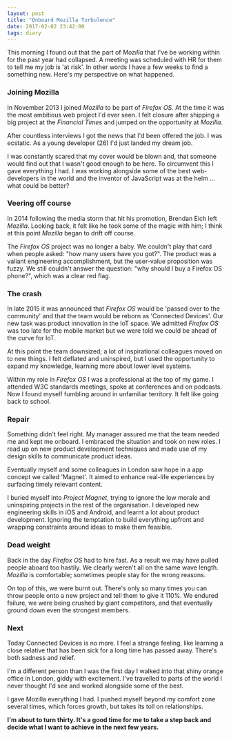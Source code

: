 ```yaml
---
layout: post
title: "Onboard Mozilla Turbulence"
date: 2017-02-02 23:42:00
tags: diary
---
```


This morning I found out that the part of *Mozilla* that I've be working within for the past year had collapsed.
A meeting was scheduled with HR for them to tell me my job is 'at risk'. In other words I have a few weeks
to find a something new. Here's my perspective on what happened.

### Joining Mozilla

In November 2013 I joined *Mozilla* to be part of *Firefox OS*. At the time it was the most ambitious
web project I'd ever seen. I felt closure after shipping a big project at the *Financial
Times* and jumped on the opportunity at *Mozilla*.

After countless interviews I got the news that I'd been offered the job. I was ecstatic.
As a young developer (26) I'd just landed my dream job.

I was constantly scared that my cover would be blown and, that someone would find out that I
wasn't good enough to be here. To circumvent this I gave everything I had. I was working
alongside some of the best web-developers in the world and the inventor
of JavaScript was at the helm ... what could be better?

### Veering off course

In 2014 following the media storm that hit his promotion, Brendan Eich left *Mozilla*.
Looking back, it felt like he took some of the magic with him; I think at this point *Mozilla* began to
drift off course.

The *Firefox OS* project was no longer a baby. We couldn't play that
card when people asked: "how many users have you got?". The product was a
valiant engineering accomplishment, but the user-value proposition was
fuzzy. We still couldn't answer the question: "why should I buy a Firefox OS phone?",
which was a clear red flag.

### The crash

In late 2015 it was announced that *Firefox OS* would be 'passed over to the community'
and that the team would be reborn as 'Connected Devices'. Our new task was product
innovation in the IoT space. We admitted *Firefox OS* was too late for the mobile market
but we were told we could be ahead of the curve for IoT.

At this point the team downsized; a lot of inspirational colleagues moved on to new things. I felt deflated and uninspired, but I used the opportunity to expand my knowledge, learning more about lower level systems.

Within my role in *Firefox OS* I was a professional at the top of my game. I attended
W3C standards meetings, spoke at conferences and on podcasts. Now I found myself
fumbling around in unfamiliar territory. It felt like going back to school.

### Repair

Something didn't feel right. My manager assured me that the team needed
me and kept me onboard. I embraced the situation and took on new roles. I read up
on new product development techniques and made use of my design skills to
communicate product ideas.

Eventually myself and some colleagues in London saw hope in a app concept we called
'Magnet'. It aimed to enhance real-life experiences by surfacing timely relevant
content.

I buried myself into *Project Magnet*, trying to ignore the low morale and
uninspiring projects in the rest of the organisation. I developed new engineering
skills in iOS and Android, and learnt a lot about product development.
Ignoring the temptation to build everything upfront and wrapping constraints
around ideas to make them feasible.

### Dead weight

Back in the day *Firefox OS* had to hire fast. As a result we may have pulled people
aboard too hastily. We clearly weren't all on the same wave length. *Mozilla* is
comfortable; sometimes people stay for the wrong reasons.

On top of this, we were burnt out. There's only so many times you can throw
people onto a new project and tell them to give it 110%. We endured failure,
we were being crushed by giant competitors, and that eventually ground
down even the strongest members.

### Next

Today Connected Devices is no more. I feel a strange feeling, like learning a close relative
that has been sick for a long time has passed away. There's both sadness and relief.

I'm a different person than I was the first day I walked into that shiny orange office in London,
giddy with excitement. I've travelled to parts of the world I never thought I'd see
and worked alongside some of the best.

I gave Mozilla everything I had. I pushed myself beyond my comfort zone
several times, which forces growth, but takes its toll on relationships.

**I'm about to turn thirty. It's a good time for me to take a step back and decide
what I want to achieve in the next few years.**
